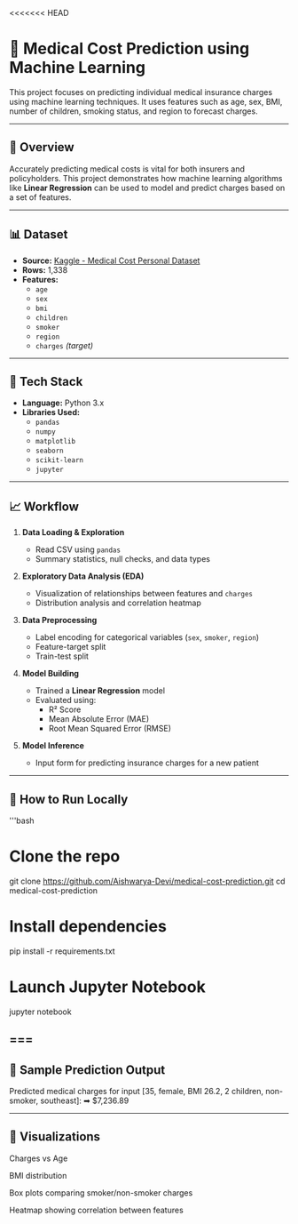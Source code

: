 <<<<<<< HEAD
# 🏥 Medical Cost Prediction using Machine Learning

This project focuses on predicting individual medical insurance charges using machine learning techniques. It uses features such as age, sex, BMI, number of children, smoking status, and region to forecast charges.

---

## 📌 Overview

Accurately predicting medical costs is vital for both insurers and policyholders. This project demonstrates how machine learning algorithms like **Linear Regression** can be used to model and predict charges based on a set of features.

---

## 📊 Dataset

- **Source:** [Kaggle - Medical Cost Personal Dataset](https://www.kaggle.com/datasets/mirichoi0218/insurance)
- **Rows:** 1,338
- **Features:**
  - `age`
  - `sex`
  - `bmi`
  - `children`
  - `smoker`
  - `region`
  - `charges` *(target)*

---

## 🧰 Tech Stack

- **Language:** Python 3.x
- **Libraries Used:**
  - `pandas`
  - `numpy`
  - `matplotlib`
  - `seaborn`
  - `scikit-learn`
  - `jupyter`

---

## 📈 Workflow

1. **Data Loading & Exploration**
   - Read CSV using `pandas`
   - Summary statistics, null checks, and data types

2. **Exploratory Data Analysis (EDA)**
   - Visualization of relationships between features and `charges`
   - Distribution analysis and correlation heatmap

3. **Data Preprocessing**
   - Label encoding for categorical variables (`sex`, `smoker`, `region`)
   - Feature-target split
   - Train-test split

4. **Model Building**
   - Trained a **Linear Regression** model
   - Evaluated using:
     - R² Score
     - Mean Absolute Error (MAE)
     - Root Mean Squared Error (RMSE)

5. **Model Inference**
   - Input form for predicting insurance charges for a new patient

---

## 🚀 How to Run Locally
'''bash
# Clone the repo
git clone https://github.com/Aishwarya-Devi/medical-cost-prediction.git
cd medical-cost-prediction


# Install dependencies
pip install -r requirements.txt

# Launch Jupyter Notebook
jupyter notebook

===
---
## 🧪 Sample Prediction Output

Predicted medical charges for input [35, female, BMI 26.2, 2 children, non-smoker, southeast]:
➡ $7,236.89

---


## 📸 Visualizations
Charges vs Age

BMI distribution

Box plots comparing smoker/non-smoker charges

Heatmap showing correlation between features